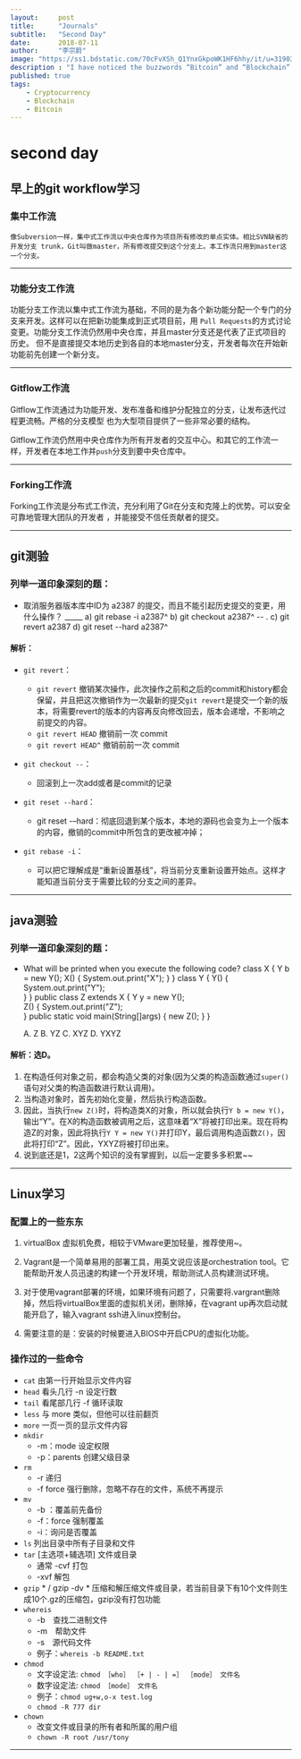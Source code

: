 ```yaml
---
layout:     post
title:      "Journals"
subtitle:   "Second Day"
date:       2018-07-11
author:     "李宗蔚"
image: "https://ss1.bdstatic.com/70cFvXSh_Q1YnxGkpoWK1HF6hhy/it/u=3190355578,329157843&fm=27&gp=0.jpg"
description : "I have noticed the buzzwords “Bitcoin” and “Blockchain” for a while. There are lots of articles, news, and talks around them. It seems that many people believe that cryptocurrency is the future of online payment, some even claim that blockchain would become the fundamental technology of the next generation of the Internet."
published: true
tags:
    - Cryptocurrency
    - Blockchain
    - Bitcoin
---
```


second day
=

## 早上的git workflow学习

### 集中工作流
    像Subversion一样，集中式工作流以中央仓库作为项目所有修改的单点实体。相比SVN缺省的开发分支 trunk，Git叫做master，所有修改提交到这个分支上。本工作流只用到master这一个分支。

-------------------------------------------

### 功能分支工作流
功能分支工作流以集中式工作流为基础，不同的是为各个新功能分配一个专门的分支来开发。这样可以在把新功能集成到正式项目前，用
`Pull Requests`的方式讨论变更。功能分支工作流仍然用中央仓库，并且master分支还是代表了正式项目的历史。 但不是直接提交本地历史到各自的本地master分支，开发者每次在开始新功能前先创建一个新分支。

-------------------------------------------
### Gitflow工作流
Gitflow工作流通过为功能开发、发布准备和维护分配独立的分支，让发布迭代过程更流畅。严格的分支模型 也为大型项目提供了一些非常必要的结构。

Gitflow工作流仍然用中央仓库作为所有开发者的交互中心。和其它的工作流一样，开发者在本地工作并`push`分支到要中央仓库中。

-------------------------------------------
### Forking工作流 
Forking工作流是分布式工作流，充分利用了Git在分支和克隆上的优势。可以安全可靠地管理大团队的开发者 ，并能接受不信任贡献者的提交。

-------------------------------------------

## git测验
### 列举一道印象深刻的题：

* 取消服务器版本库中ID为 a2387 的提交，而且不能引起历史提交的变更，用什么操作？ _____ 
a) git rebase -i a2387^ 
b) git checkout a2387^ -- . 
c) git revert a2387 
d) git reset --hard a2387^

#### 解析：
* `git revert`：
    * `git revert` 撤销某次操作，此次操作之前和之后的commit和history都会保留，并且把这次撤销作为一次最新的提交`git revert`是提交一个新的版本，将需要revert的版本的内容再反向修改回去，版本会递增，不影响之前提交的内容。
    * `git revert HEAD`      撤销前一次 commit
    * `git revert HEAD^`     撤销前前一次 commit

* `git checkout --`： 
    * 回滚到上一次add或者是commit的记录

* `git reset --hard`：
    * git reset -–hard：彻底回退到某个版本，本地的源码也会变为上一个版本的内容，撤销的commit中所包含的更改被冲掉；

* `git rebase -i`：
    * 可以把它理解成是“重新设置基线”，将当前分支重新设置开始点。这样才能知道当前分支于需要比较的分支之间的差异。
-------------------------------------------

## java测验
### 列举一道印象深刻的题：

* What will be printed when you execute the following code?
    class X {
            Y b = new Y();
            X() {
                  System.out.print("X");
                } 
            } 
    class Y {
            Y() {
                  System.out.print("Y");      
                }
            }
    public class Z extends X {
            Y y = new Y();     
            Z() {
                    System.out.print("Z");      
                }
            public static void main(String[]args) {
                    new Z();
                  }
            }

    A. Z 
    B. YZ 
    C. XYZ 
    D. YXYZ 
#### 解析：选D。

1. 在构造任何对象之前，都会构造父类的对象(因为父类的构造函数通过`super()`语句对父类的构造函数进行默认调用)。
2. 当构造对象时，首先初始化变量，然后执行构造函数。
3. 因此，当执行`new Z()`时，将构造类X的对象，所以就会执行`Y b = new Y()`，输出“Y”。在X的构造函数被调用之后，这意味着“X”将被打印出来。现在将构造Z的对象，因此将执行`Y Y = new Y()`并打印Y，最后调用构造函数`Z()`，因此将打印“Z”。因此，YXYZ将被打印出来。
4. 说到底还是1，2这两个知识的没有掌握到，以后一定要多多积累~~

-------------------------------------------

## Linux学习

### 配置上的一些东东

1. virtualBox 虚拟机免费，相较于VMware更加轻量，推荐使用~。

2. Vagrant是一个简单易用的部署工具，用英文说应该是orchestration tool。它能帮助开发人员迅速的构建一个开发环境，帮助测试人员构建测试环境。

3. 对于使用vagrant部署的环境，如果环境有问题了，只需要将.vargrant删除掉，然后将virtualBox里面的虚拟机关闭，删除掉，在vagrant up再次启动就能开启了，输入vagrant ssh进入linux控制台。

4. 需要注意的是：安装的时候要进入BIOS中开启CPU的虚拟化功能。

### 操作过的一些命令
* `cat`  由第一行开始显示文件内容
* `head` 看头几行         -n 设定行数
* `tail`   看尾部几行     -f 循环读取
* `less` 与 more 类似，但他可以往前翻页
* `more` 一页一页的显示文件内容
* `mkdir`    
    * -m：mode 设定权限  
    * -p：parents 创建父级目录
* `rm `   
    * -r 递归   
    * -f force 强行删除，忽略不存在的文件，系统不再提示  
* `mv` 
    * -b ：覆盖前先备份   
    * -f：force 强制覆盖   
    * -i：询问是否覆盖
* `ls`   列出目录中所有子目录和文件
* `tar` [主选项+辅选项] 文件或目录
    * 通常 -cvf 打包
    * -xvf 解包
* `gzip` *  / gzip -dv *   压缩和解压缩文件或目录，若当前目录下有10个文件则生成10个.gz的压缩包，gzip没有打包功能
* `whereis`
    * -b　查找二进制文件　
    * -m　帮助文件
    * -s　源代码文件    
    * 例子：`whereis -b README.txt`
* `chmod`
    * 文字设定法: `chmod ［who］ ［+ | - | =］ ［mode］ 文件名`
    * 数字设定法: `chmod ［mode］ 文件名`
    * 例子：`chmod ug+w,o-x test.log `
    * `chmod -R 777 dir`
* `chown`
    * 改变文件或目录的所有者和所属的用户组
    * `chown -R root /usr/tony  `
-------------------------------------------